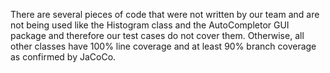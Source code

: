 There are several pieces of code that were not written by our team and are not being used like the Histogram class and
the AutoCompletor GUI package and therefore our test cases do not cover them. Otherwise, all other classes have 100% line coverage
and at least 90% branch coverage as confirmed by JaCoCo.
